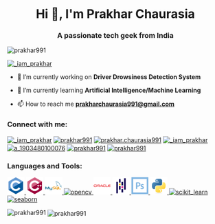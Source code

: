 <h1 align="center">Hi 👋, I'm Prakhar Chaurasia</h1>
<h3 align="center">A passionate tech geek from India</h3>

<p align="left"> <img src="https://komarev.com/ghpvc/?username=prakhar991&label=Profile%20views&color=0e75b6&style=flat" alt="prakhar991" /> </p>

<p align="left"> <a href="https://twitter.com/_iam_prakhar" target="blank"><img src="https://img.shields.io/twitter/follow/_iam_prakhar?logo=twitter&style=for-the-badge" alt="_iam_prakhar" /></a> </p>

- 🔭 I’m currently working on **Driver Drowsiness Detection System**

- 🌱 I’m currently learning **Artificial Intelligence/Machine Learning**

- 📫 How to reach me **prakharchaurasia991@gmail.com**

<h3 align="left">Connect with me:</h3>
<p align="left">
<a href="https://twitter.com/_iam_prakhar" target="blank"><img align="center" src="https://raw.githubusercontent.com/rahuldkjain/github-profile-readme-generator/master/src/images/icons/Social/twitter.svg" alt="_iam_prakhar" height="30" width="40" /></a>
<a href="https://linkedin.com/in/prakhar991" target="blank"><img align="center" src="https://raw.githubusercontent.com/rahuldkjain/github-profile-readme-generator/master/src/images/icons/Social/linked-in-alt.svg" alt="prakhar991" height="30" width="40" /></a>
<a href="https://fb.com/prakhar.chaurasia991" target="blank"><img align="center" src="https://raw.githubusercontent.com/rahuldkjain/github-profile-readme-generator/master/src/images/icons/Social/facebook.svg" alt="prakhar.chaurasia991" height="30" width="40" /></a>
<a href="https://instagram.com/_iam_prakhar" target="blank"><img align="center" src="https://raw.githubusercontent.com/rahuldkjain/github-profile-readme-generator/master/src/images/icons/Social/instagram.svg" alt="_iam_prakhar" height="30" width="40" /></a>
<a href="https://www.hackerrank.com/a_1903480100076" target="blank"><img align="center" src="https://raw.githubusercontent.com/rahuldkjain/github-profile-readme-generator/master/src/images/icons/Social/hackerrank.svg" alt="a_1903480100076" height="30" width="40" /></a>
<a href="https://www.leetcode.com/prakhar991" target="blank"><img align="center" src="https://raw.githubusercontent.com/rahuldkjain/github-profile-readme-generator/master/src/images/icons/Social/leet-code.svg" alt="prakhar991" height="30" width="40" /></a>
<a href="https://auth.geeksforgeeks.org/user/prakhar991" target="blank"><img align="center" src="https://raw.githubusercontent.com/rahuldkjain/github-profile-readme-generator/master/src/images/icons/Social/geeks-for-geeks.svg" alt="prakhar991" height="30" width="40" /></a>
</p>

<h3 align="left">Languages and Tools:</h3>
<p align="left"> <a href="https://www.cprogramming.com/" target="_blank" rel="noreferrer"> <img src="https://raw.githubusercontent.com/devicons/devicon/master/icons/c/c-original.svg" alt="c" width="40" height="40"/> </a> <a href="https://www.w3schools.com/cpp/" target="_blank" rel="noreferrer"> <img src="https://raw.githubusercontent.com/devicons/devicon/master/icons/cplusplus/cplusplus-original.svg" alt="cplusplus" width="40" height="40"/> </a> <a href="https://www.mysql.com/" target="_blank" rel="noreferrer"> <img src="https://raw.githubusercontent.com/devicons/devicon/master/icons/mysql/mysql-original-wordmark.svg" alt="mysql" width="40" height="40"/> </a> <a href="https://opencv.org/" target="_blank" rel="noreferrer"> <img src="https://www.vectorlogo.zone/logos/opencv/opencv-icon.svg" alt="opencv" width="40" height="40"/> </a> <a href="https://www.oracle.com/" target="_blank" rel="noreferrer"> <img src="https://raw.githubusercontent.com/devicons/devicon/master/icons/oracle/oracle-original.svg" alt="oracle" width="40" height="40"/> </a> <a href="https://pandas.pydata.org/" target="_blank" rel="noreferrer"> <img src="https://raw.githubusercontent.com/devicons/devicon/2ae2a900d2f041da66e950e4d48052658d850630/icons/pandas/pandas-original.svg" alt="pandas" width="40" height="40"/> </a> <a href="https://www.photoshop.com/en" target="_blank" rel="noreferrer"> <img src="https://raw.githubusercontent.com/devicons/devicon/master/icons/photoshop/photoshop-line.svg" alt="photoshop" width="40" height="40"/> </a> <a href="https://www.python.org" target="_blank" rel="noreferrer"> <img src="https://raw.githubusercontent.com/devicons/devicon/master/icons/python/python-original.svg" alt="python" width="40" height="40"/> </a> <a href="https://scikit-learn.org/" target="_blank" rel="noreferrer"> <img src="https://upload.wikimedia.org/wikipedia/commons/0/05/Scikit_learn_logo_small.svg" alt="scikit_learn" width="40" height="40"/> </a> <a href="https://seaborn.pydata.org/" target="_blank" rel="noreferrer"> <img src="https://seaborn.pydata.org/_images/logo-mark-lightbg.svg" alt="seaborn" width="40" height="40"/> </a> </p>

<p><img align="left" src="https://github-readme-stats.vercel.app/api/top-langs?username=prakhar991&show_icons=true&locale=en&layout=compact" alt="prakhar991" /></p>

<p>&nbsp;<img align="center" src="https://github-readme-stats.vercel.app/api?username=prakhar991&show_icons=true&locale=en" alt="prakhar991" /></p>
